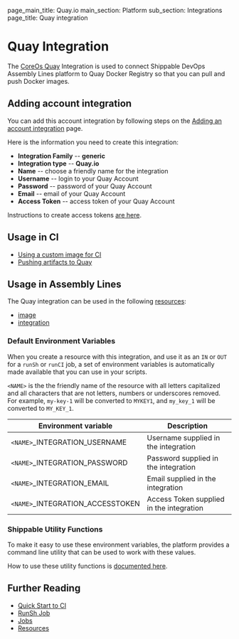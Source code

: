page_main_title: Quay.io
main_section: Platform
sub_section: Integrations
page_title: Quay integration

# Quay Integration

The [CoreOs Quay](https://quay.io/) Integration is used to connect Shippable DevOps Assembly Lines platform to Quay Docker Registry so that you can pull and push Docker images.

## Adding account integration

You can add this account integration by following steps on the [Adding an account integration](/platform/management/integrations/#adding-an-account-integration) page.

Here is the information you need to create this integration:

* **Integration Family** -- **generic**
* **Integration type** -- **Quay.io**
* **Name** -- choose a friendly name for the integration
* **Username** -- login to your Quay Account
* **Password** -- password of your Quay Account
* **Email** -- email of your Quay Account
* **Access Token** -- access token of your Quay Account

Instructions to create access tokens [are here](https://docs.quay.io/glossary/access-token.html).

## Usage in CI

* [Using a custom image for CI](/ci/custom-docker-image/)
* [Pushing artifacts to Quay](/ci/push-quay/)

## Usage in Assembly Lines

The Quay integration can be used in the following [resources](/platform/workflow/resource/overview/):

* [image](/platform/workflow/resource/image)
* [integration](/platform/workflow/resource/integration)

### Default Environment Variables
When you create a resource with this integration, and use it as an `IN` or `OUT` for a `runSh` or `runCI` job, a set of environment variables is automatically made available that you can use in your scripts.

`<NAME>` is the the friendly name of the resource with all letters capitalized and all characters that are not letters, numbers or underscores removed. For example, `my-key-1` will be converted to `MYKEY1`, and `my_key_1` will be converted to `MY_KEY_1`.

| Environment variable						| Description                         |
| ------------- 								|------------------------------------ |
| `<NAME>`\_INTEGRATION\_USERNAME   		| Username supplied in the integration |
| `<NAME>`\_INTEGRATION\_PASSWORD			| Password supplied in the integration |
| `<NAME>`\_INTEGRATION\_EMAIL			| Email supplied in the integration |
| `<NAME>`\_INTEGRATION\_ACCESSTOKEN		| Access Token supplied in the integration |

### Shippable Utility Functions
To make it easy to use these environment variables, the platform provides a command line utility that can be used to work with these values.

How to use these utility functions is [documented here](/platform/tutorial/workflow/using-shipctl).

## Further Reading
* [Quick Start to CI](/getting-started/ci-sample)
* [RunSh Job](/platform/workflow/job/runsh)
* [Jobs](/platform/workflow/job/overview)
* [Resources](/platform/workflow/resource/overview)
